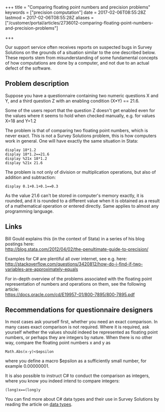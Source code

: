 +++
title = "Comparing floating point numbers and precision problems"
keywords = ["precision computation"]
date = 2017-02-06T08:55:28Z
lastmod = 2017-02-06T08:55:28Z
aliases = ["/customer/portal/articles/2736012-comparing-floating-point-numbers-and-precision-problems"]

+++

Our support service often receives reports on suspected bugs in Survey
Solutions on the grounds of a situation similar to the one described
below. These reports stem from misunderstanding of some fundamental
concepts of how computations are done by a computer, and not due to an
actual defect of the software.

Problem description
-------------------

Suppose you have a questionnaire containing two numeric questions X and
Y, and a third question Z with an enabling condition (X\*Y) == 21.6.  
  
Some of the users report that the question Z doesn't get enabled even
for the values where it seems to hold when checked manually, e.g. for
values X=18 and Y=1.2  
  
The problem is that of comparing two floating point numbers, which is never
exact. This is not a Survey Solutions problem, this is how computers
work in general. One will have exactly the same situation in
Stata:

    display 18*1.2
    display 18*1.2==21.6
    display %21x 18*1.2
    display %21x 21.6

The problem is not only of division or multiplication operations, but
also of addition and subtraction:

    display 0.1+0.1+0.1==0.3

As the value 21.6 can't be stored in computer's memory exactly, it is
rounded, and it is rounded to a different value when it is obtained as a
result of a mathematical operation or entered directly. Same applies to
almost any programming language.

Links
-----

Bill Gould explains this (in the context of Stata) in a series of his
blog postings here:  
<http://blog.stata.com/2012/04/02/the-penultimate-guide-to-precision/>

Examples for C\# are plentiful all over internet, see e.g. here:  
<http://stackoverflow.com/questions/3420812/how-do-i-find-if-two-variables-are-approximately-equals>

For in-depth overview of the problems associated with the floating point
representation of numbers and operations on them, see the following
article:  
<https://docs.oracle.com/cd/E19957-01/800-7895/800-7895.pdf>

Recommendations for questionnaire designers
-------------------------------------------

In most cases ask yourself first, whether you need an exact comparison.
In many cases exact comparison is not required. Where it is required,
ask yourself whether the values should indeed be represented as floating
point numbers, or perhaps they are integers by nature. When there is no
other way, compare the floating point numbers x and y as

    Math.Abs(x-y)<$epsilon

where you define a macro $epsilon as a sufficiently small number, for
example 0.00000001.

It is also possible to instruct C\# to conduct the comparison as
integers, where you know you indeed intend to compare integers:

    (long)x==(long)y

You can find more about C\# data types and their use in Survey Solutions
by reading the article on [data types](/syntax-guide/data-types).
